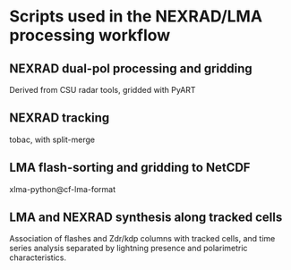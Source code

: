 # Scripts used in the NEXRAD/LMA processing workflow

## NEXRAD dual-pol processing and gridding

Derived from CSU radar tools, gridded with PyART

## NEXRAD tracking

tobac, with split-merge

## LMA flash-sorting and gridding to NetCDF

xlma-python@cf-lma-format

## LMA and NEXRAD synthesis along tracked cells

Association of flashes and Zdr/kdp columns with tracked cells, and time series analysis separated by lightning presence and polarimetric characteristics.
